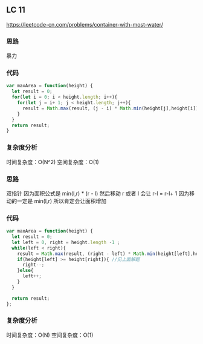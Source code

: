 ## LC 11

https://leetcode-cn.com/problems/container-with-most-water/

### 思路

暴力

### 代码

```JavaScript
var maxArea = function(height) {
  let result = 0;
  for(let i = 0; i < height.length; i++){
    for(let j = i+ 1; j < height.length; j++){
      result = Math.max(result, (j - i) * Math.min(height[j],height[i]))
    }
  }
  return result;
}
```

### 复杂度分析

时间复杂度：O(N^2)
空间复杂度：O(1)

### 思路

双指针
因为面积公式是 min(l,r) \* (r - l)
然后移动 r 或者 l 会让 r-l = r-l+ 1
因为移动的一定是 min(l,r)
所以肯定会让面积增加

### 代码

```JavaScript
var maxArea = function(height) {
  let result = 0;
  let left = 0, right = height.length -1 ;
  while(left < right){
    result = Math.max(result, (right - left) * Math.min(height[left],height[right]))
    if(height[left] >= height[right]){ //见上面解题
      right--;
    }else{
      left++;
    }
  }

  return result;
};

```

### 复杂度分析

时间复杂度：O(N)
空间复杂度：O(1)
